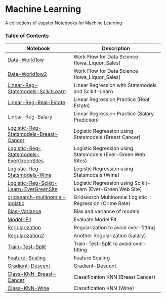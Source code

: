 # Machine Learning
A collections of Jupyter Notebooks for Machine Learning

### Talbe of Contents ###
|Notebook|Description|
|--------------|-----------------------------------|
|[Data-Workflow](./Data-Workflow.ipynb)| Work Flow for Data Science (Iowa_Liquor_Sales) |
|[Data-Workflow2](./Data-Workflow2.ipynb)| Work Flow for Data Science (Iowa_Liquor_Sales) |
|[Linear-Reg-Statsmodels-ScikitLearn](./Linear-Reg-Statsmodels-ScikitLearn.ipynb) | Linear Regression with Statsmodels and Scikit-Learn |
|[Linear-Reg-Real-Estate](./Linear-Reg-Real-Estate.ipynb) | Linear Regression Practice (Real Estate) |
|[Linear-Reg-Salary](./Linear-Reg-Salary.ipynb) | Linear Regression Practice (Salary Prediction) |
|[Logistic-Reg-Statsmodels-Breast-Cancer](./Logistic-Reg-Statsmodels-Breast-Cancer.ipynb)|Logistic Regression using Statsmodels (Breast Cancer)|
|[Logistic-Reg-Statsmodels-EverGreenSites](./Logistic-Reg-Statsmodels-EverGreenSites.ipynb)|Logistic Regression using Statsmodels (Ever-Green Web Sites)|
|[Logistic-Reg-Statsmodels-Wine](./Logistic-Reg-Statsmodels-Wine.ipynb)|Logistic Regression using Statsmodels (Wine)|
|[Logistic-Reg-Scikit-Learn-EverGreenSite](./Logistic-Reg-Scikit-Learn-EverGreenSite.ipynb)|Logistic Regression using Scikit-Learn (Ever-Green Web Site)|
|[gridsearch-multinomial-logistic](./gridsearch-multinomial-logistic.ipynb)|Gridsearch Multinomial Logistic Regression (Crime Rate)|
|[Bias-Variance](./Bias-Variance.ipynb) | Bias and variance of models |
|[Model-Fit](./Model-Fit.ipynb) | Evaluate Model Fit |
|[Regularization](./Regularization.ipynb) | Regularization to avoid over-fitting |
|[Regularization2](./Regularization2.ipynb) | Another Regularization (salary) |
|[Train-Test-Split](./Train-Test-Split.ipynb)| Train-Test-Split to avoid over-fitting |
|[Feature-Scaling](./Feature-Scaling.ipynb)| Feature Scaling |
|[Gradient-Descent](./Gradient-Descent.ipynb)|Gradient-Descent|
|[Class-KNN-Breast-Cancer](./Class-KNN-Breast-Cancer.ipynb) | Classification KNN (Breast Cancer) |
|[Class-KNN-Wine](./Class-KNN-Wine.ipynb) | Classification KNN (Wine) |

